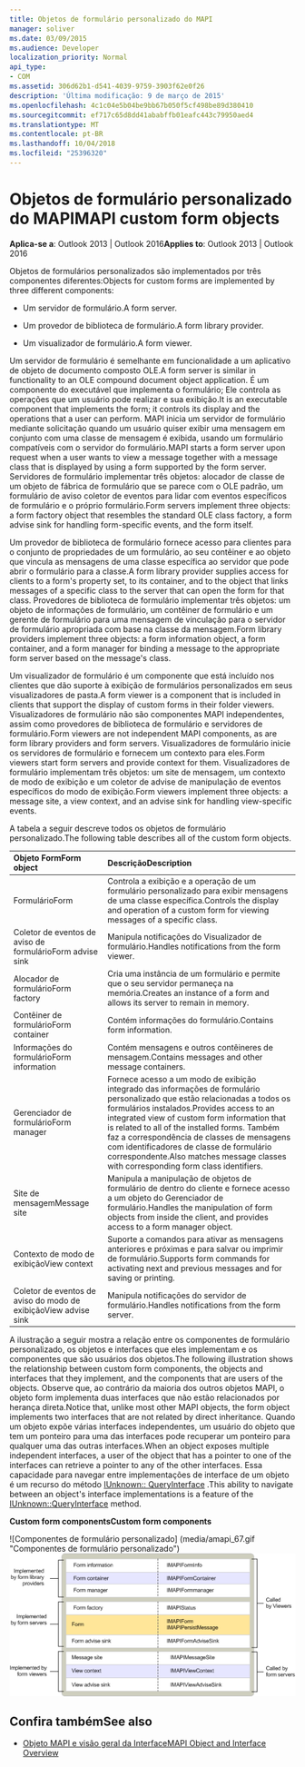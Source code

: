 ```yaml
---
title: Objetos de formulário personalizado do MAPI
manager: soliver
ms.date: 03/09/2015
ms.audience: Developer
localization_priority: Normal
api_type:
- COM
ms.assetid: 306d62b1-d541-4039-9759-3903f62e0f26
description: 'Última modificação: 9 de março de 2015'
ms.openlocfilehash: 4c1c04e5b04be9bb67b050f5cf498be89d380410
ms.sourcegitcommit: ef717c65d8dd41ababffb01eafc443c79950aed4
ms.translationtype: MT
ms.contentlocale: pt-BR
ms.lasthandoff: 10/04/2018
ms.locfileid: "25396320"
---
```

# <a name="mapi-custom-form-objects"></a><span data-ttu-id="001c0-103">Objetos de formulário personalizado do MAPI</span><span class="sxs-lookup"><span data-stu-id="001c0-103">MAPI custom form objects</span></span>
  
<span data-ttu-id="001c0-104">**Aplica-se a**: Outlook 2013 | Outlook 2016</span><span class="sxs-lookup"><span data-stu-id="001c0-104">**Applies to**: Outlook 2013 | Outlook 2016</span></span> 
  
<span data-ttu-id="001c0-105">Objetos de formulários personalizados são implementados por três componentes diferentes:</span><span class="sxs-lookup"><span data-stu-id="001c0-105">Objects for custom forms are implemented by three different components:</span></span>
  
- <span data-ttu-id="001c0-106">Um servidor de formulário.</span><span class="sxs-lookup"><span data-stu-id="001c0-106">A form server.</span></span>
    
- <span data-ttu-id="001c0-107">Um provedor de biblioteca de formulário.</span><span class="sxs-lookup"><span data-stu-id="001c0-107">A form library provider.</span></span>
    
- <span data-ttu-id="001c0-108">Um visualizador de formulário.</span><span class="sxs-lookup"><span data-stu-id="001c0-108">A form viewer.</span></span>
    
<span data-ttu-id="001c0-109">Um servidor de formulário é semelhante em funcionalidade a um aplicativo de objeto de documento composto OLE.</span><span class="sxs-lookup"><span data-stu-id="001c0-109">A form server is similar in functionality to an OLE compound document object application.</span></span> <span data-ttu-id="001c0-110">É um componente do executável que implementa o formulário; Ele controla as operações que um usuário pode realizar e sua exibição.</span><span class="sxs-lookup"><span data-stu-id="001c0-110">It is an executable component that implements the form; it controls its display and the operations that a user can perform.</span></span> <span data-ttu-id="001c0-111">MAPI inicia um servidor de formulário mediante solicitação quando um usuário quiser exibir uma mensagem em conjunto com uma classe de mensagem é exibida, usando um formulário compatíveis com o servidor do formulário.</span><span class="sxs-lookup"><span data-stu-id="001c0-111">MAPI starts a form server upon request when a user wants to view a message together with a message class that is displayed by using a form supported by the form server.</span></span> <span data-ttu-id="001c0-112">Servidores de formulário implementar três objetos: alocador de classe de um objeto de fábrica de formulário que se parece com o OLE padrão, um formulário de aviso coletor de eventos para lidar com eventos específicos de formulário e o próprio formulário.</span><span class="sxs-lookup"><span data-stu-id="001c0-112">Form servers implement three objects: a form factory object that resembles the standard OLE class factory, a form advise sink for handling form-specific events, and the form itself.</span></span> 
  
<span data-ttu-id="001c0-113">Um provedor de biblioteca de formulário fornece acesso para clientes para o conjunto de propriedades de um formulário, ao seu contêiner e ao objeto que vincula as mensagens de uma classe específica ao servidor que pode abrir o formulário para a classe.</span><span class="sxs-lookup"><span data-stu-id="001c0-113">A form library provider supplies access for clients to a form's property set, to its container, and to the object that links messages of a specific class to the server that can open the form for that class.</span></span> <span data-ttu-id="001c0-114">Provedores de biblioteca de formulário implementar três objetos: um objeto de informações de formulário, um contêiner de formulário e um gerente de formulário para uma mensagem de vinculação para o servidor de formulário apropriada com base na classe da mensagem.</span><span class="sxs-lookup"><span data-stu-id="001c0-114">Form library providers implement three objects: a form information object, a form container, and a form manager for binding a message to the appropriate form server based on the message's class.</span></span>
  
<span data-ttu-id="001c0-115">Um visualizador de formulário é um componente que está incluído nos clientes que dão suporte à exibição de formulários personalizados em seus visualizadores de pasta.</span><span class="sxs-lookup"><span data-stu-id="001c0-115">A form viewer is a component that is included in clients that support the display of custom forms in their folder viewers.</span></span> <span data-ttu-id="001c0-116">Visualizadores de formulário não são componentes MAPI independentes, assim como provedores de biblioteca de formulário e servidores de formulário.</span><span class="sxs-lookup"><span data-stu-id="001c0-116">Form viewers are not independent MAPI components, as are form library providers and form servers.</span></span> <span data-ttu-id="001c0-117">Visualizadores de formulário inicie os servidores de formulário e fornecem um contexto para eles.</span><span class="sxs-lookup"><span data-stu-id="001c0-117">Form viewers start form servers and provide context for them.</span></span> <span data-ttu-id="001c0-118">Visualizadores de formulário implementam três objetos: um site de mensagem, um contexto de modo de exibição e um coletor de advise de manipulação de eventos específicos do modo de exibição.</span><span class="sxs-lookup"><span data-stu-id="001c0-118">Form viewers implement three objects: a message site, a view context, and an advise sink for handling view-specific events.</span></span>
  
<span data-ttu-id="001c0-119">A tabela a seguir descreve todos os objetos de formulário personalizado.</span><span class="sxs-lookup"><span data-stu-id="001c0-119">The following table describes all of the custom form objects.</span></span> 
  
|<span data-ttu-id="001c0-120">**Objeto Form**</span><span class="sxs-lookup"><span data-stu-id="001c0-120">**Form object**</span></span>|<span data-ttu-id="001c0-121">**Descrição**</span><span class="sxs-lookup"><span data-stu-id="001c0-121">**Description**</span></span>|
|:-----|:-----|
|<span data-ttu-id="001c0-122">Formulário</span><span class="sxs-lookup"><span data-stu-id="001c0-122">Form</span></span>  <br/> |<span data-ttu-id="001c0-123">Controla a exibição e a operação de um formulário personalizado para exibir mensagens de uma classe específica.</span><span class="sxs-lookup"><span data-stu-id="001c0-123">Controls the display and operation of a custom form for viewing messages of a specific class.</span></span>  <br/> |
|<span data-ttu-id="001c0-124">Coletor de eventos de aviso de formulário</span><span class="sxs-lookup"><span data-stu-id="001c0-124">Form advise sink</span></span>  <br/> |<span data-ttu-id="001c0-125">Manipula notificações do Visualizador de formulário.</span><span class="sxs-lookup"><span data-stu-id="001c0-125">Handles notifications from the form viewer.</span></span>  <br/> |
|<span data-ttu-id="001c0-126">Alocador de formulário</span><span class="sxs-lookup"><span data-stu-id="001c0-126">Form factory</span></span>  <br/> |<span data-ttu-id="001c0-127">Cria uma instância de um formulário e permite que o seu servidor permaneça na memória.</span><span class="sxs-lookup"><span data-stu-id="001c0-127">Creates an instance of a form and allows its server to remain in memory.</span></span>  <br/> |
|<span data-ttu-id="001c0-128">Contêiner de formulário</span><span class="sxs-lookup"><span data-stu-id="001c0-128">Form container</span></span>  <br/> |<span data-ttu-id="001c0-129">Contém informações do formulário.</span><span class="sxs-lookup"><span data-stu-id="001c0-129">Contains form information.</span></span>  <br/> |
|<span data-ttu-id="001c0-130">Informações do formulário</span><span class="sxs-lookup"><span data-stu-id="001c0-130">Form information</span></span>  <br/> |<span data-ttu-id="001c0-131">Contém mensagens e outros contêineres de mensagem.</span><span class="sxs-lookup"><span data-stu-id="001c0-131">Contains messages and other message containers.</span></span>  <br/> |
|<span data-ttu-id="001c0-132">Gerenciador de formulário</span><span class="sxs-lookup"><span data-stu-id="001c0-132">Form manager</span></span>  <br/> |<span data-ttu-id="001c0-133">Fornece acesso a um modo de exibição integrado das informações de formulário personalizado que estão relacionadas a todos os formulários instalados.</span><span class="sxs-lookup"><span data-stu-id="001c0-133">Provides access to an integrated view of custom form information that is related to all of the installed forms.</span></span> <span data-ttu-id="001c0-134">Também faz a correspondência de classes de mensagens com identificadores de classe de formulário correspondente.</span><span class="sxs-lookup"><span data-stu-id="001c0-134">Also matches message classes with corresponding form class identifiers.</span></span>  <br/> |
|<span data-ttu-id="001c0-135">Site de mensagem</span><span class="sxs-lookup"><span data-stu-id="001c0-135">Message site</span></span>  <br/> |<span data-ttu-id="001c0-136">Manipula a manipulação de objetos de formulário de dentro do cliente e fornece acesso a um objeto do Gerenciador de formulário.</span><span class="sxs-lookup"><span data-stu-id="001c0-136">Handles the manipulation of form objects from inside the client, and provides access to a form manager object.</span></span>  <br/> |
|<span data-ttu-id="001c0-137">Contexto de modo de exibição</span><span class="sxs-lookup"><span data-stu-id="001c0-137">View context</span></span>  <br/> |<span data-ttu-id="001c0-138">Suporte a comandos para ativar as mensagens anteriores e próximas e para salvar ou imprimir de formulário.</span><span class="sxs-lookup"><span data-stu-id="001c0-138">Supports form commands for activating next and previous messages and for saving or printing.</span></span>  <br/> |
|<span data-ttu-id="001c0-139">Coletor de eventos de aviso do modo de exibição</span><span class="sxs-lookup"><span data-stu-id="001c0-139">View advise sink</span></span>  <br/> |<span data-ttu-id="001c0-140">Manipula notificações do servidor de formulário.</span><span class="sxs-lookup"><span data-stu-id="001c0-140">Handles notifications from the form server.</span></span>  <br/> |
   
<span data-ttu-id="001c0-141">A ilustração a seguir mostra a relação entre os componentes de formulário personalizado, os objetos e interfaces que eles implementam e os componentes que são usuários dos objetos.</span><span class="sxs-lookup"><span data-stu-id="001c0-141">The following illustration shows the relationship between custom form components, the objects and interfaces that they implement, and the components that are users of the objects.</span></span> <span data-ttu-id="001c0-142">Observe que, ao contrário da maioria dos outros objetos MAPI, o objeto form implementa duas interfaces que não estão relacionados por herança direta.</span><span class="sxs-lookup"><span data-stu-id="001c0-142">Notice that, unlike most other MAPI objects, the form object implements two interfaces that are not related by direct inheritance.</span></span> <span data-ttu-id="001c0-143">Quando um objeto expõe várias interfaces independentes, um usuário do objeto que tem um ponteiro para uma das interfaces pode recuperar um ponteiro para qualquer uma das outras interfaces.</span><span class="sxs-lookup"><span data-stu-id="001c0-143">When an object exposes multiple independent interfaces, a user of the object that has a pointer to one of the interfaces can retrieve a pointer to any of the other interfaces.</span></span> <span data-ttu-id="001c0-144">Essa capacidade para navegar entre implementações de interface de um objeto é um recurso do método [IUnknown:: QueryInterface](https://msdn.microsoft.com/library/54d5ff80-18db-43f2-b636-f93ac053146d%28Office.15%29.aspx) .</span><span class="sxs-lookup"><span data-stu-id="001c0-144">This ability to navigate between an object's interface implementations is a feature of the [IUnknown::QueryInterface](https://msdn.microsoft.com/library/54d5ff80-18db-43f2-b636-f93ac053146d%28Office.15%29.aspx) method.</span></span> 
  
<span data-ttu-id="001c0-145">**Custom form components**</span><span class="sxs-lookup"><span data-stu-id="001c0-145">**Custom form components**</span></span>
  
<span data-ttu-id="001c0-146">![Componentes de formulário personalizado] (media/amapi_67.gif "Componentes de formulário personalizado")</span><span class="sxs-lookup"><span data-stu-id="001c0-146">![Custom form components](media/amapi_67.gif "Custom form components")</span></span>
  
## <a name="see-also"></a><span data-ttu-id="001c0-147">Confira também</span><span class="sxs-lookup"><span data-stu-id="001c0-147">See also</span></span>

- [<span data-ttu-id="001c0-148">Objeto MAPI e visão geral da Interface</span><span class="sxs-lookup"><span data-stu-id="001c0-148">MAPI Object and Interface Overview</span></span>](mapi-object-and-interface-overview.md)

